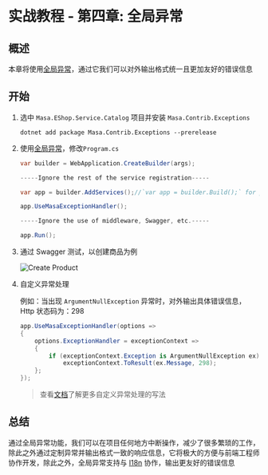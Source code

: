# 实战教程 - 第四章: 全局异常

## 概述

本章将使用[全局异常](/framework/building-blocks/exception)，通过它我们可以对外输出格式统一且更加友好的错误信息

## 开始

1. 选中 `Masa.EShop.Service.Catalog` 项目并安装 `Masa.Contrib.Exceptions`

   ```shell 终端
   dotnet add package Masa.Contrib.Exceptions --prerelease
   ```

2. 使用[全局异常](/framework/building-blocks/exception)，修改`Program.cs`

   ```csharp Program.cs
   var builder = WebApplication.CreateBuilder(args);
   
   -----Ignore the rest of the service registration-----
   
   var app = builder.AddServices();//`var app = builder.Build();` for projects not using MinimalAPis
   
   app.UseMasaExceptionHandler();
   
   -----Ignore the use of middleware, Swagger, etc.-----
   
   app.Run();
   ```

3. 通过 Swagger 测试，以创建商品为例

   <div>
     <img alt="Create Product" src="https://s2.loli.net/2023/04/11/S18vjEtYpFJXPzd.png"/>
   </div>


4. 自定义异常处理

   例如：当出现 `ArgumentNullException` 异常时，对外输出具体错误信息，Http 状态码为：298

   ```csharp Program.cs
   app.UseMasaExceptionHandler(options =>
   {
       options.ExceptionHandler = exceptionContext =>
       {
           if (exceptionContext.Exception is ArgumentNullException ex)
               exceptionContext.ToResult(ex.Message, 298);
       };
   });
   ```

   > 查看[文档](/framework/building-blocks/exception#section-4e2d95f44ef6)了解更多自定义异常处理的写法

## 总结

通过全局异常功能，我们可以在项目任何地方中断操作，减少了很多繁琐的工作，除此之外通过定制异常并输出格式一致的响应信息，它将极大的方便与前端工程师协作开发，除此之外，全局异常支持与 [I18n](/framework/building-blocks/globalization/i18n) 协作，输出更友好的错误信息